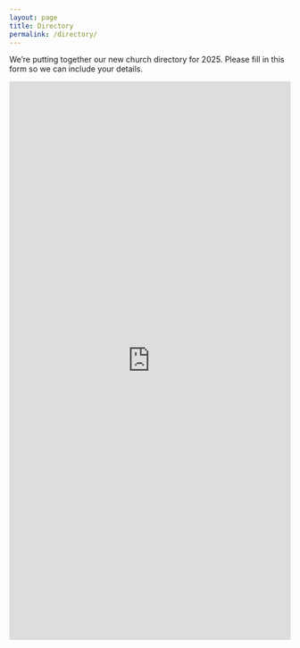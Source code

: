 ```yaml
---
layout: page
title: Directory
permalink: /directory/
---
```


We’re putting together our new church directory for 2025. 
Please fill in this form so we can include your details.

<iframe src="https://docs.google.com/forms/d/1M0dQx8z_1XgAHNmbGggj0kGUqHH8NrRn_p1NdHg1nXg/viewform?embedded=true" width="100%" height="1000px" frameborder="0" marginheight="0" marginwidth="0">Loading…</iframe>
